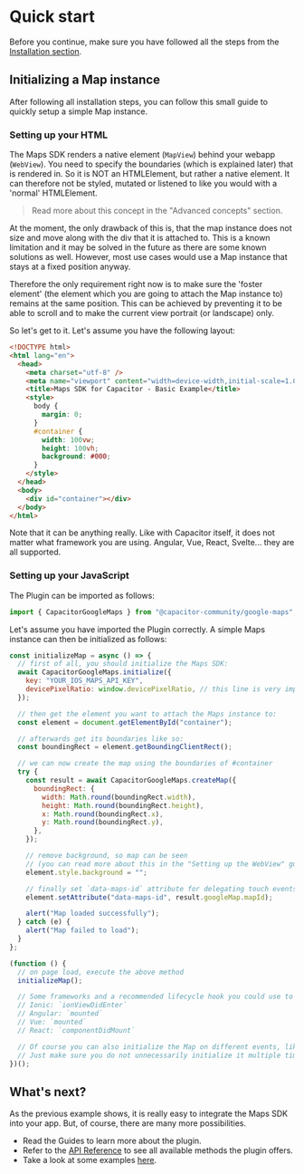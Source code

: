 # Quick start

Before you continue, make sure you have followed all the steps from the [Installation section](installation).

## Initializing a Map instance

After following all installation steps, you can follow this small guide to quickly setup a simple Map instance.

### Setting up your HTML

The Maps SDK renders a native element (`MapView`) behind your webapp (`WebView`). You need to specify the boundaries (which is explained later) that is rendered in. So it is NOT an HTMLElement, but rather a native element. It can therefore not be styled, mutated or listened to like you would with a 'normal' HTMLElement.

> Read more about this concept in the "Advanced concepts" section.

At the moment, the only drawback of this is, that the map instance does not size and move along with the div that it is attached to. This is a known limitation and it may be solved in the future as there are some known solutions as well. However, most use cases would use a Map instance that stays at a fixed position anyway.

Therefore the only requirement right now is to make sure the 'foster element' (the element which you are going to attach the Map instance to) remains at the same position. This can be achieved by preventing it to be able to scroll and to make the current view portrait (or landscape) only.

So let's get to it. Let's assume you have the following layout:

```html
<!DOCTYPE html>
<html lang="en">
  <head>
    <meta charset="utf-8" />
    <meta name="viewport" content="width=device-width,initial-scale=1.0" />
    <title>Maps SDK for Capacitor - Basic Example</title>
    <style>
      body {
        margin: 0;
      }
      #container {
        width: 100vw;
        height: 100vh;
        background: #000;
      }
    </style>
  </head>
  <body>
    <div id="container"></div>
  </body>
</html>
```

Note that it can be anything really. Like with Capacitor itself, it does not matter what framework you are using. Angular, Vue, React, Svelte... they are all supported.

### Setting up your JavaScript

The Plugin can be imported as follows:

```javascript
import { CapacitorGoogleMaps } from "@capacitor-community/google-maps";
```

Let's assume you have imported the Plugin correctly. A simple Maps instance can then be initialized as follows:

```javascript
const initializeMap = async () => {
  // first of all, you should initialize the Maps SDK:
  await CapacitorGoogleMaps.initialize({
    key: "YOUR_IOS_MAPS_API_KEY",
    devicePixelRatio: window.devicePixelRatio, // this line is very important
  });

  // then get the element you want to attach the Maps instance to:
  const element = document.getElementById("container");

  // afterwards get its boundaries like so:
  const boundingRect = element.getBoundingClientRect();

  // we can now create the map using the boundaries of #container
  try {
    const result = await CapacitorGoogleMaps.createMap({
      boundingRect: {
        width: Math.round(boundingRect.width),
        height: Math.round(boundingRect.height),
        x: Math.round(boundingRect.x),
        y: Math.round(boundingRect.y),
      },
    });

    // remove background, so map can be seen
    // (you can read more about this in the "Setting up the WebView" guide)
    element.style.background = "";

    // finally set `data-maps-id` attribute for delegating touch events
    element.setAttribute("data-maps-id", result.googleMap.mapId);

    alert("Map loaded successfully");
  } catch (e) {
    alert("Map failed to load");
  }
};

(function () {
  // on page load, execute the above method
  initializeMap();

  // Some frameworks and a recommended lifecycle hook you could use to initialize the Map:
  // Ionic: `ionViewDidEnter`
  // Angular: `mounted`
  // Vue: `mounted`
  // React: `componentDidMount`

  // Of course you can also initialize the Map on different events, like clicking on a button.
  // Just make sure you do not unnecessarily initialize it multiple times.
})();
```

## What's next?

As the previous example shows, it is really easy to integrate the Maps SDK into your app. But, of course, there are many more possibilities.

- Read the Guides to learn more about the plugin.
- Refer to the [API Reference](api.md#api-reference-🔌) to see all available methods the plugin offers.
- Take a look at some examples [here](https://github.com/DutchConcepts/capacitor-google-maps-examples).
